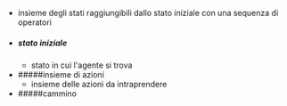 - insieme degli stati raggiungibili dallo stato iniziale con una sequenza di operatori
- ##### stato iniziale
	- stato in cui l'agente si trova
- #####insieme  di azioni
	- insieme delle azioni da intraprendere
- #####cammino



